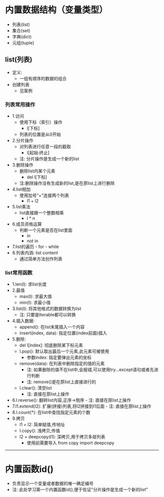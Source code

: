 # 内置数据结构（变量类型）
   - 列表(list)
   - 集合(set)
   - 字典(dict)
   - 元组(tuple)
## list(列表)
- 定义:
   - 一组有顺序的数据的组合
- 创建列表
   - 见案例
### 列表常用操作
- 1.访问
   - 使用下标（索引）操作
       - l[下标]
   - 列表的位置是从0开始
- 2.分片操作
   - 对列表进行任意一段的截取
       - l[起始:终止]   
   - 注: 分片操作是生成一个新的list
- 3.删除操作
   - 删除list内某个元素
       - del l[下标]
   - 注:删除操作没有生成新的list,是在原list上进行删除
- 4.list相加
   - 使用加号“+”连接两个列表
       - l1 + l2
- 5.list乘法   
   - list直接跟一个整数相乘
       - l * n
- 6.成员资格运算
   - 判断一个元素是否在list里面
       - in
       - not in
- 7.list的遍历
       - for
       - while 
- 8.列表内涵: list content
   - 通过简单方法创作列表 
### list常用函数
- 1.len(l): 求list长度
- 2.最值
    - max(l): 求最大值
    - min(l): 求最小值
- 3.list(l): 将其他格式的数据转换为list
    - 注: 只要是Iterable都可以转换
- 4.插入数据:
    - append(): 在list末尾插入一个内容
    - insert(index, data): 指定位置(index前面)插入
- 5.删除:
    - del l[index]: 彻底删除某下标元素
    - l.pop(): 默认取出最后一个元素,此元素可被使用  
       - 参数index: 指定要弹出元素的坐标 
    - remove(data): 在列表中删除指定的值的元素
       - 注: 如果删除的值不在list中,会报错,可以使用try...except语句或者先进行判断
       - 注: remove()是在原list上直接进行的
    - l.clear(): 清空list
       - 注: 直接在原list上操作
- 6.l.reverse(): 翻转list内容,正序->倒序
       - 注: 直接在原list上操作
- 7.l1.extend(l2): 扩展(拼接)列表,将l2拼接到l1后面
       - 注: 直接在原list上操作 
- 8.l.count(*): 在list中查找指定元素的个数
- 9.拷贝
    - l1 = l2: 简单赋值,传地址
    - l.copy(): 浅拷贝,传值
    - l2 = deepcopy(l1): 深拷贝,用于拷贝多层列表
       - 使用前需要导入 from copy import deepcopy
------------------------------------------------------------------------------------------------------------------------   
# 内置函数id()
- 负责显示一个变量或者数据的唯一确定编号
- 注: 此处学习第一个内置函数id(),便于佐证"分片操作是生成一个新的list"
